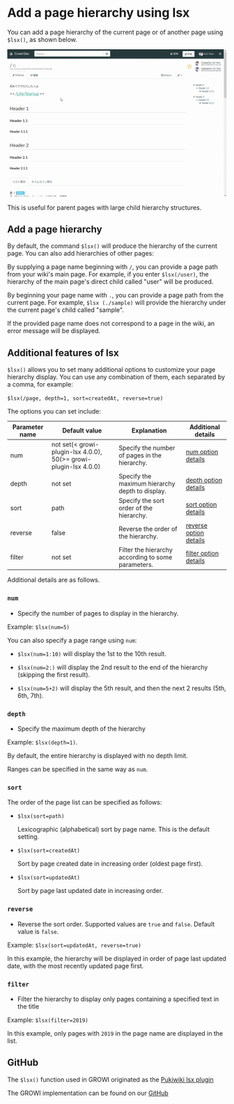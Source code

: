 # Add a page hierarchy using lsx

You can add a page hierarchy of the current page or of another page using `$lsx()`, as shown below.

![lsx](./images/lsx_gif.gif)

This is useful for parent pages with large child hierarchy structures.

## Add a page hierarchy

By default, the command `$lsx()` will produce the hierarchy of the current page.  You can also add hierarchies of other pages:

By supplying a page name beginning with `/`, you can provide a page path from your wiki's main page.  For example, if you enter `$lsx(/user)`, the hierarchy of the main page's direct child called "user" will be produced.

By beginning your page name with `.`, you can provide a page path from the current page.  For example, `$lsx (./sample)` will provide the hierarchy under the current page's child called "sample".

[//]: <> (TODO: 紹介してるエラーメッセージの例を表そう。)
If the provided page name does not correspond to a page in the wiki, an error message will be displayed.

## Additional features of lsx

`$lsx()` allows you to set many additional options to customize your page hierarchy display.  You can use any combination of them, each separated by a comma, for example:

`$lsx(/page, depth=1, sort=createdAt, reverse=true)`

The options you can set include:

| Parameter name    | Default value    |  Explanation   | Additional details |
| --- | --- | --- | --- |
|  num   |  not set(< growi-plugin-lsx 4.0.0), 50(>= growi-plugin-lsx 4.0.0)   | Specify the number of pages in the hierarchy.| [num option details](#num-option) |
|  depth   |  not set   | Specify the maximum hierarchy depth to display.| [depth option details](#depth-option) |
|  sort   |  path   | Specify the sort order of the hierarchy. | [sort option details](#sort-option) |
|  reverse   |  false   | Reverse the order of the hierarchy.| [reverse option details](#reverse-option) |
|  filter   |  not set   | Filter the hierarchy according to some parameters. | [filter option details](#filter-option) |

Additional details are as follows.

### `num`

- Specify the number of pages to display in the hierarchy.

Example: `$lsx(num=5)`

You can also specify a page range using `num`:

- `$lsx(num=1:10)` will display the 1st to the 10th result.

- `$lsx(num=2:)` will display the 2nd result to the end of the hierarchy (skipping the first result).

- `$lsx(num=5+2)` will display the 5th result, and then the next 2 results (5th, 6th, 7th).

### `depth`

- Specify the maximum depth of the hierarchy

Example: `$lsx(depth=1)`.

By default, the entire hierarchy is displayed with no depth limit.

Ranges can be specified in the same way as `num`.

### `sort`
  
The order of the page list can be specified as follows:

- `$lsx(sort=path)`

  Lexicographic (alphabetical) sort by page name.  This is the default setting.

- `$lsx(sort=createdAt)`

  Sort by page created date in increasing order (oldest page first).

- `$lsx(sort=updatedAt)`

  Sort by page last updated date in increasing order.

### `reverse`

- Reverse the sort order.  Supported values are `true` and `false`.
  Default value is `false`.

Example: `$lsx(sort=updatedAt, reverse=true)`

In this example, the hierarchy will be displayed in order of page last updated date, with the most recently updated page first.

### `filter`

- Filter the hierarchy to display only pages containing a specified text in the title

Example: `$lsx(filter=2019)`

In this example, only pages with `2019` in the page name are displayed in the list.

## GitHub

The `$lsx()` function used in GROWI originated as the 
[Pukiwiki lsx plugin](http://ukiya.sakura.ne.jp/index.php?PukiWiki%2F1.4%2F%E3%83%9E%E3%83%8B%E3%83%A5%E3%82%A2%E3%83%AB%2F%E3%83%97%E3%83%A9%E3%82%B0%E3%82%A4%E3%83%B3%2F%E7%8B%AC%E8%87%AA%E3%81%AB%E8%BF%BD%E5%8A%A0%E3%81%97%E3%81%9F%E3%82%82%E3%81%AE%2Flsx)

The GROWI implementation can be found on our 
[GitHub](https://github.com/weseek/growi-plugin-lsx)

